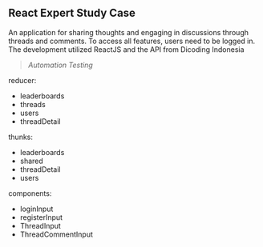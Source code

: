 React Expert Study Case
---

An application for sharing thoughts and engaging in discussions through threads and comments. To access all features, users need to be logged in. The development utilized ReactJS and the API from Dicoding Indonesia

> _Automation Testing_

reducer:
- leaderboards
- threads
- users
- threadDetail


thunks:
- leaderboards
- shared
- threadDetail
- users

components:
- loginInput
- registerInput
- ThreadInput
- ThreadCommentInput
